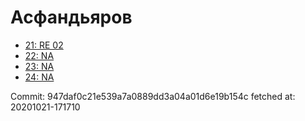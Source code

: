 # Асфандьяров
- [21: RE 02](21.md)
- [22: NA](22.md)
- [23: NA](23.md)
- [24: NA](24.md)

Commit: 947daf0c21e539a7a0889dd3a04a01d6e19b154c
 fetched at: 20201021-171710
